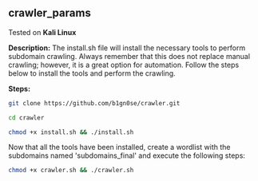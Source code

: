 ## crawler_params  

Tested on **Kali Linux**  

**Description:** The install.sh file will install the necessary tools to perform subdomain crawling. Always remember that this does not replace manual crawling; however, it is a great option for automation. Follow the steps below to install the tools and perform the crawling.

**Steps:**
```sh
git clone https://github.com/b1gn0se/crawler.git
```
```sh
cd crawler
```
```sh
chmod +x install.sh && ./install.sh
```
Now that all the tools have been installed, create a wordlist with the subdomains named 'subdomains_final' and execute the following steps:  

```sh
chmod +x crawler.sh && ./crawler.sh
```
